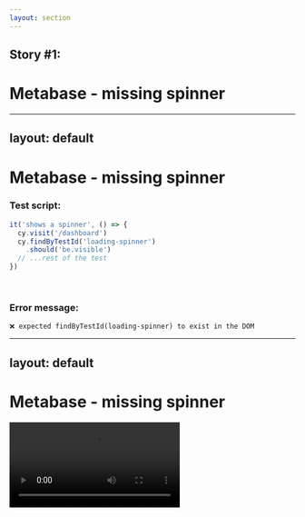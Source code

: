 ```yaml
---
layout: section
---
```

## Story #1:
# Metabase - missing spinner
<!-- 
- metabase is a business intelligence software
- what’s beautiful, they are open source
- recommend if you want to see how a large test suite looks like
- we helped them drive down their test flakes
- they have hundreds of e2e tests and a quite a bit of test flake
- with integration of Replay, we were able to drive it down to practically zero
- zero on their main branch, any new flakes introduced can be fixed quickly
-->

---
layout: default
---
# Metabase - missing spinner

### Test script:
```js
it('shows a spinner', () => {
  cy.visit('/dashboard')
  cy.findByTestId('loading-spinner')
    .should('be.visible')
  // ...rest of the test
})
```
<br>

### Error message:
```plain
❌ expected findByTestId(loading-spinner) to exist in the DOM
```

<!-- 
- fairly simple test
- wanted to make sure that users with slower connections know what is happening
- they will see an animation
- but that test failed over and over
- which was strange, because none of the code that it was testing has changed
- and this was frustrating for developers
-->

---
layout: default
---

# Metabase - missing spinner
<video src="/images/cmd_click.mov" autoplay loop />

<!--
- so we recorded their test with Replay browser and started debugging
- what you see is Replay DevTools
- on the left side as the video zooms in you can see number of executions
- this indicates how many times that line of code was executed (27 times)
- we can time travel to every execution of that line of code as you can see by the cmd click annotation
- and there - we could see that there was clearly a moment where that spinner element appeared
- so the problem - why the test was failing element appear too fast for test to catch it
-->

---
layout: default
---

# Metabase - missing spinner

```js {*|7|4}
var throttleFieldValuesRequest = (dashboard_id) => {
  const matcher2 = {
    method: "GET",
    url: `/api/dashboard/${dashboard_id}/params/${parameterDetails.id}/values`,
    middleware: true
  };
  cy.intercept(matcher2, (req) => req.on("response", (res) => res.setThrottle(10)));
};
```

<!--
- but Metabase team was smart enough to think about it
- they have implemented this throttling strategy
- [click]
- they would slow down the request by limiting kbps, which is very smart
- [click]
- but there is one catch - the response from this url
- because this test will resolve in different time if the response has 100kB vs. when it has 1MB
- so in the end, when response from this url was smaller, the test ran faster
- and spinner showed for shorter period of time
- in fact, it showed for such a short time, that Cypress was not able to catch it
-->

---
layout: default
---
# Metabase - missing spinner
````md magic-move
```js
var throttleFieldValuesRequest = (dashboard_id) => {
  const matcher2 = {
    method: "GET",
    url: `/api/dashboard/${dashboard_id}/params/${parameterDetails.id}/values`,
    middleware: true
  };
  cy.intercept(matcher2, (req) => req.on("response", (res) => res.setThrottle(10)));
};
```
```js
var throttleFieldValuesRequest = (dashboard_id) => {
  const matcher2 = {
    method: "GET",
    url: `/api/dashboard/${dashboard_id}/params/${parameterDetails.id}/values`,
    middleware: true
  };
  cy.intercept(matcher2, (req) => req.on("response", (res) => res.setDelay(100)));
};
```
````
<!-- 
- so in the end a simple solution was implemented to make the test stable
- instead of setThrottle
- [click] they set up setDelay
- and the test was fixed
-->

---
layout: default
---

# Metabase - missing spinner
<video src="/images/cmd_click.mov" autoplay loop />

<!--
- this was largely thanks to the fact that we were able to time-travel to that line of code
- and that we were able to record their test on CI and bring those recordings to the Replay devtools
-->
